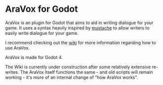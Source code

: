 # AraVox for Godot
AraVox is an plugin for Godot that aims to aid in writing dialogue for your game. It uses a syntax heavily inspired by [mustache](https://mustache.github.io/) to allow writers to easily write dialogue for your game.

I recommend checking out the [wiki](https://github.com/aravikusu/AraVox/wiki) for more information regarding how to use AraVox.

AraVox is made for Godot 4.

The Wiki is currently under construction after some relatively extensive re-writes. The AraVox itself functions the same - and old scripts will remain working - it's more of an internal change of "how AraVox works".